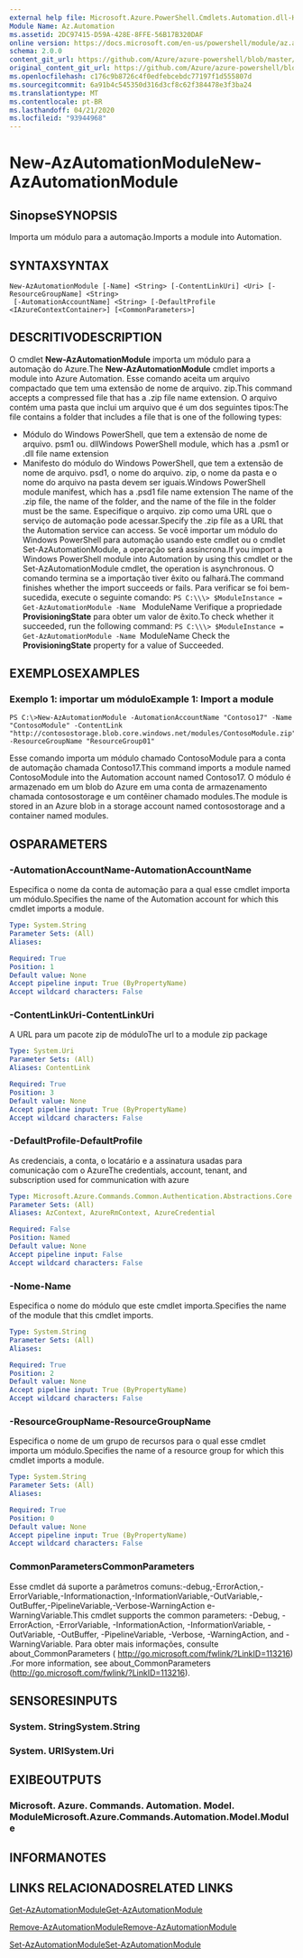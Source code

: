 ```yaml
---
external help file: Microsoft.Azure.PowerShell.Cmdlets.Automation.dll-Help.xml
Module Name: Az.Automation
ms.assetid: 2DC97415-D59A-428E-8FFE-56B17B320DAF
online version: https://docs.microsoft.com/en-us/powershell/module/az.automation/new-azautomationmodule
schema: 2.0.0
content_git_url: https://github.com/Azure/azure-powershell/blob/master/src/Automation/Automation/help/New-AzAutomationModule.md
original_content_git_url: https://github.com/Azure/azure-powershell/blob/master/src/Automation/Automation/help/New-AzAutomationModule.md
ms.openlocfilehash: c176c9b8726c4f0edfebcebdc77197f1d555807d
ms.sourcegitcommit: 6a91b4c545350d316d3cf8c62f384478e3f3ba24
ms.translationtype: MT
ms.contentlocale: pt-BR
ms.lasthandoff: 04/21/2020
ms.locfileid: "93944968"
---
```

# <span data-ttu-id="24fee-101">New-AzAutomationModule</span><span class="sxs-lookup"><span data-stu-id="24fee-101">New-AzAutomationModule</span></span>

## <span data-ttu-id="24fee-102">Sinopse</span><span class="sxs-lookup"><span data-stu-id="24fee-102">SYNOPSIS</span></span>
<span data-ttu-id="24fee-103">Importa um módulo para a automação.</span><span class="sxs-lookup"><span data-stu-id="24fee-103">Imports a module into Automation.</span></span>

## <span data-ttu-id="24fee-104">SYNTAX</span><span class="sxs-lookup"><span data-stu-id="24fee-104">SYNTAX</span></span>

```
New-AzAutomationModule [-Name] <String> [-ContentLinkUri] <Uri> [-ResourceGroupName] <String>
 [-AutomationAccountName] <String> [-DefaultProfile <IAzureContextContainer>] [<CommonParameters>]
```

## <span data-ttu-id="24fee-105">DESCRITIVO</span><span class="sxs-lookup"><span data-stu-id="24fee-105">DESCRIPTION</span></span>
<span data-ttu-id="24fee-106">O cmdlet **New-AzAutomationModule** importa um módulo para a automação do Azure.</span><span class="sxs-lookup"><span data-stu-id="24fee-106">The **New-AzAutomationModule** cmdlet imports a module into Azure Automation.</span></span>
<span data-ttu-id="24fee-107">Esse comando aceita um arquivo compactado que tem uma extensão de nome de arquivo. zip.</span><span class="sxs-lookup"><span data-stu-id="24fee-107">This command accepts a compressed file that has a .zip file name extension.</span></span>
<span data-ttu-id="24fee-108">O arquivo contém uma pasta que inclui um arquivo que é um dos seguintes tipos:</span><span class="sxs-lookup"><span data-stu-id="24fee-108">The file contains a folder that includes a file that is one of the following types:</span></span> 
- <span data-ttu-id="24fee-109">Módulo do Windows PowerShell, que tem a extensão de nome de arquivo. psm1 ou. dll</span><span class="sxs-lookup"><span data-stu-id="24fee-109">Windows PowerShell module, which has a .psm1 or .dll file name extension</span></span> 
- <span data-ttu-id="24fee-110">Manifesto do módulo do Windows PowerShell, que tem a extensão de nome de arquivo. psd1, o nome do arquivo. zip, o nome da pasta e o nome do arquivo na pasta devem ser iguais.</span><span class="sxs-lookup"><span data-stu-id="24fee-110">Windows PowerShell module manifest, which has a .psd1 file name extension The name of the .zip file, the name of the folder, and the name of the file in the folder must be the same.</span></span>
<span data-ttu-id="24fee-111">Especifique o arquivo. zip como uma URL que o serviço de automação pode acessar.</span><span class="sxs-lookup"><span data-stu-id="24fee-111">Specify the .zip file as a URL that the Automation service can access.</span></span>
<span data-ttu-id="24fee-112">Se você importar um módulo do Windows PowerShell para automação usando este cmdlet ou o cmdlet Set-AzAutomationModule, a operação será assíncrona.</span><span class="sxs-lookup"><span data-stu-id="24fee-112">If you import a Windows PowerShell module into Automation by using this cmdlet or the Set-AzAutomationModule cmdlet, the operation is asynchronous.</span></span>
<span data-ttu-id="24fee-113">O comando termina se a importação tiver êxito ou falhará.</span><span class="sxs-lookup"><span data-stu-id="24fee-113">The command finishes whether the import succeeds or fails.</span></span>
<span data-ttu-id="24fee-114">Para verificar se foi bem-sucedida, execute o seguinte comando: `PS C:\\\> $ModuleInstance = Get-AzAutomationModule -Name ` ModuleName Verifique a propriedade **ProvisioningState** para obter um valor de êxito.</span><span class="sxs-lookup"><span data-stu-id="24fee-114">To check whether it succeeded, run the following command: `PS C:\\\> $ModuleInstance = Get-AzAutomationModule -Name `ModuleName Check the **ProvisioningState** property for a value of Succeeded.</span></span>

## <span data-ttu-id="24fee-115">EXEMPLOS</span><span class="sxs-lookup"><span data-stu-id="24fee-115">EXAMPLES</span></span>

### <span data-ttu-id="24fee-116">Exemplo 1: importar um módulo</span><span class="sxs-lookup"><span data-stu-id="24fee-116">Example 1: Import a module</span></span>
```
PS C:\>New-AzAutomationModule -AutomationAccountName "Contoso17" -Name "ContosoModule" -ContentLink "http://contosostorage.blob.core.windows.net/modules/ContosoModule.zip" -ResourceGroupName "ResourceGroup01"
```

<span data-ttu-id="24fee-117">Esse comando importa um módulo chamado ContosoModule para a conta de automação chamada Contoso17.</span><span class="sxs-lookup"><span data-stu-id="24fee-117">This command imports a module named ContosoModule into the Automation account named Contoso17.</span></span>
<span data-ttu-id="24fee-118">O módulo é armazenado em um blob do Azure em uma conta de armazenamento chamada contosostorage e um contêiner chamado modules.</span><span class="sxs-lookup"><span data-stu-id="24fee-118">The module is stored in an Azure blob in a storage account named contosostorage and a container named modules.</span></span>

## <span data-ttu-id="24fee-119">OS</span><span class="sxs-lookup"><span data-stu-id="24fee-119">PARAMETERS</span></span>

### <span data-ttu-id="24fee-120">-AutomationAccountName</span><span class="sxs-lookup"><span data-stu-id="24fee-120">-AutomationAccountName</span></span>
<span data-ttu-id="24fee-121">Especifica o nome da conta de automação para a qual esse cmdlet importa um módulo.</span><span class="sxs-lookup"><span data-stu-id="24fee-121">Specifies the name of the Automation account for which this cmdlet imports a module.</span></span>

```yaml
Type: System.String
Parameter Sets: (All)
Aliases:

Required: True
Position: 1
Default value: None
Accept pipeline input: True (ByPropertyName)
Accept wildcard characters: False
```

### <span data-ttu-id="24fee-122">-ContentLinkUri</span><span class="sxs-lookup"><span data-stu-id="24fee-122">-ContentLinkUri</span></span>
<span data-ttu-id="24fee-123">A URL para um pacote zip de módulo</span><span class="sxs-lookup"><span data-stu-id="24fee-123">The url to a module zip package</span></span>

```yaml
Type: System.Uri
Parameter Sets: (All)
Aliases: ContentLink

Required: True
Position: 3
Default value: None
Accept pipeline input: True (ByPropertyName)
Accept wildcard characters: False
```

### <span data-ttu-id="24fee-124">-DefaultProfile</span><span class="sxs-lookup"><span data-stu-id="24fee-124">-DefaultProfile</span></span>
<span data-ttu-id="24fee-125">As credenciais, a conta, o locatário e a assinatura usadas para comunicação com o Azure</span><span class="sxs-lookup"><span data-stu-id="24fee-125">The credentials, account, tenant, and subscription used for communication with azure</span></span>

```yaml
Type: Microsoft.Azure.Commands.Common.Authentication.Abstractions.Core.IAzureContextContainer
Parameter Sets: (All)
Aliases: AzContext, AzureRmContext, AzureCredential

Required: False
Position: Named
Default value: None
Accept pipeline input: False
Accept wildcard characters: False
```

### <span data-ttu-id="24fee-126">-Nome</span><span class="sxs-lookup"><span data-stu-id="24fee-126">-Name</span></span>
<span data-ttu-id="24fee-127">Especifica o nome do módulo que este cmdlet importa.</span><span class="sxs-lookup"><span data-stu-id="24fee-127">Specifies the name of the module that this cmdlet imports.</span></span>

```yaml
Type: System.String
Parameter Sets: (All)
Aliases:

Required: True
Position: 2
Default value: None
Accept pipeline input: True (ByPropertyName)
Accept wildcard characters: False
```

### <span data-ttu-id="24fee-128">-ResourceGroupName</span><span class="sxs-lookup"><span data-stu-id="24fee-128">-ResourceGroupName</span></span>
<span data-ttu-id="24fee-129">Especifica o nome de um grupo de recursos para o qual esse cmdlet importa um módulo.</span><span class="sxs-lookup"><span data-stu-id="24fee-129">Specifies the name of a resource group for which this cmdlet imports a module.</span></span>

```yaml
Type: System.String
Parameter Sets: (All)
Aliases:

Required: True
Position: 0
Default value: None
Accept pipeline input: True (ByPropertyName)
Accept wildcard characters: False
```

### <span data-ttu-id="24fee-130">CommonParameters</span><span class="sxs-lookup"><span data-stu-id="24fee-130">CommonParameters</span></span>
<span data-ttu-id="24fee-131">Esse cmdlet dá suporte a parâmetros comuns:-debug,-ErrorAction,-ErrorVariable,-Informationaction,-InformationVariable,-OutVariable,-OutBuffer,-PipelineVariable,-Verbose-WarningAction e-WarningVariable.</span><span class="sxs-lookup"><span data-stu-id="24fee-131">This cmdlet supports the common parameters: -Debug, -ErrorAction, -ErrorVariable, -InformationAction, -InformationVariable, -OutVariable, -OutBuffer, -PipelineVariable, -Verbose, -WarningAction, and -WarningVariable.</span></span> <span data-ttu-id="24fee-132">Para obter mais informações, consulte about_CommonParameters ( http://go.microsoft.com/fwlink/?LinkID=113216) .</span><span class="sxs-lookup"><span data-stu-id="24fee-132">For more information, see about_CommonParameters (http://go.microsoft.com/fwlink/?LinkID=113216).</span></span>

## <span data-ttu-id="24fee-133">SENSORES</span><span class="sxs-lookup"><span data-stu-id="24fee-133">INPUTS</span></span>

### <span data-ttu-id="24fee-134">System. String</span><span class="sxs-lookup"><span data-stu-id="24fee-134">System.String</span></span>

### <span data-ttu-id="24fee-135">System. URI</span><span class="sxs-lookup"><span data-stu-id="24fee-135">System.Uri</span></span>

## <span data-ttu-id="24fee-136">EXIBE</span><span class="sxs-lookup"><span data-stu-id="24fee-136">OUTPUTS</span></span>

### <span data-ttu-id="24fee-137">Microsoft. Azure. Commands. Automation. Model. Module</span><span class="sxs-lookup"><span data-stu-id="24fee-137">Microsoft.Azure.Commands.Automation.Model.Module</span></span>

## <span data-ttu-id="24fee-138">INFORMA</span><span class="sxs-lookup"><span data-stu-id="24fee-138">NOTES</span></span>

## <span data-ttu-id="24fee-139">LINKS RELACIONADOS</span><span class="sxs-lookup"><span data-stu-id="24fee-139">RELATED LINKS</span></span>

[<span data-ttu-id="24fee-140">Get-AzAutomationModule</span><span class="sxs-lookup"><span data-stu-id="24fee-140">Get-AzAutomationModule</span></span>](./Get-AzAutomationModule.md)

[<span data-ttu-id="24fee-141">Remove-AzAutomationModule</span><span class="sxs-lookup"><span data-stu-id="24fee-141">Remove-AzAutomationModule</span></span>](./Remove-AzAutomationModule.md)

[<span data-ttu-id="24fee-142">Set-AzAutomationModule</span><span class="sxs-lookup"><span data-stu-id="24fee-142">Set-AzAutomationModule</span></span>](./Set-AzAutomationModule.md)


